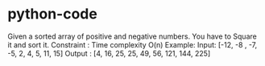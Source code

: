 ﻿# python-code
Given a sorted array of positive and negative numbers. You have to Square it and sort it. Constraint : Time complexity O(n) 
Example: 
Input: [-12, -8 , -7, -5, 2, 4, 5, 11, 15] 
Output : [4, 16, 25, 25, 49, 56, 121, 144, 225] 
